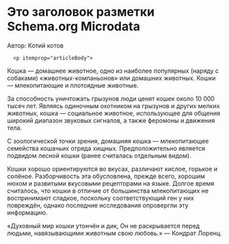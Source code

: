 <!DOCTYPE html>
<html lang="ru">

<head>
 <!-- Yandex.Metrika counter -->
<script type="text/javascript">
    (function(m,e,t,r,i,k,a){
        m[i]=m[i]||function(){(m[i].a=m[i].a||[]).push(arguments)};
        m[i].l=1*new Date();
        for (var j = 0; j < document.scripts.length; j++) {if (document.scripts[j].src === r) { return; }}
        k=e.createElement(t),a=e.getElementsByTagName(t)[0],k.async=1,k.src=r,a.parentNode.insertBefore(k,a)
    })(window, document,'script','https://mc.yandex.ru/metrika/tag.js?id=103620208', 'ym');

    ym(103620208, 'init', {ssr:true, clickmap:true, accurateTrackBounce:true, trackLinks:true});
</script>
<noscript><div><img src="https://mc.yandex.ru/watch/103620208" style="position:absolute; left:-9999px;" alt="" /></div></noscript>
<!-- /Yandex.Metrika counter -->
  </head>
  
  <body>
  
<div itemscope itemtype="http://schema.org/NewsArticle">
      <h1 itemprop="headline">Это заголовок разметки Schema.org Microdata</h1>
    
<p itemscope itemtype="http://schema.org/Person">
      Автор: <span>Котий котов</span></p> 
      
      <p itemprop="articleBody">
  Кошка — домашнее животное, одно из наиболее популярных (наряду с собаками) «животных-компаньонов» или домашних животных. Кошки — млекопитающие и плотоядные животные.

За способность уничтожать грызунов люди ценят кошек около 10 000 тысяч лет. Являясь одиночным охотником на грызунов и других мелких животных, кошка — социальное животное, использующее для общения широкий диапазон звуковых сигналов, а также феромоны и движения тела.

С зоологической точки зрения, домашняя кошка — млекопитающее семейства кошачьих отряда хищных. Предположительно является подвидом лесной кошки (ранее считалась отдельным видом).

Кошки хорошо ориентируются во вкусах, различают кислое, горькое и солёное. Разборчивость эта обусловлена, прежде всего, хорошим нюхом и развитыми вкусовыми рецепторами на языке. Долгое время считалось, что кошки в отличие от большинства млекопитающих не воспринимают сладкое, поскольку соответствующий ген у них повреждён, однако последние исследования опровергли эту информацию.

«Духовный мир кошки утончён и дик,
Он не раскрывается перед людьми,
навязывающими животным свою любовь.» — Кондрат Лоренц.

</p>
</div>
  </body>
</html>
